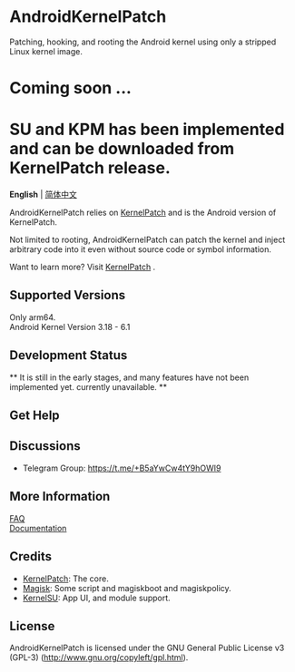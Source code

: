 # AndroidKernelPatch

Patching, hooking, and rooting the Android kernel using only a stripped Linux kernel image.

# Coming soon ...

# SU and KPM has been implemented and can be downloaded from KernelPatch release.   

**English** | [简体中文](README_zh-CN.md)

AndroidKernelPatch relies on [KernelPatch](https://github.com/bmax121/KernelPatch/)  and is the Android version of KernelPatch.

Not limited to rooting, AndroidKernelPatch can patch the kernel and inject arbitrary code into it even without source code or symbol information.

Want to learn more? Visit [KernelPatch](https://github.com/bmax121/KernelPatch/) .

## Supported Versions

Only arm64.  
Android Kernel Version 3.18 - 6.1 

## Development Status

** It is still in the early stages, and many features have not been implemented yet. currently unavailable. **

## Get Help

## Discussions

- Telegram Group: https://t.me/+B5aYwCw4tY9hOWI9

## More Information

[FAQ](./doc/en/faq.md)  
[Documentation](./doc/en/)  

## Credits

- [KernelPatch](https://github.com/bmax121/KernelPatch/): The core.  
- [Magisk](https://github.com/topjohnwu/Magisk): Some script and magiskboot and magiskpolicy. 
- [KernelSU](https://github.com/tiann/KernelSU): App UI, and module support.

## License

AndroidKernelPatch is licensed under the GNU General Public License v3 (GPL-3) (http://www.gnu.org/copyleft/gpl.html).
